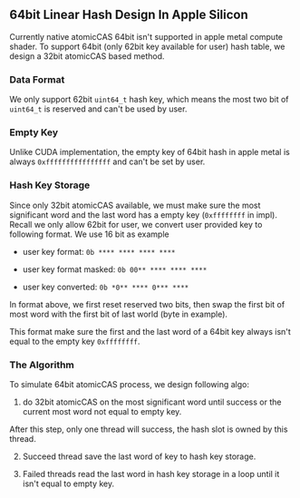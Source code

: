 ## 64bit Linear Hash Design In Apple Silicon

Currently native atomicCAS 64bit isn't supported in apple metal compute shader. To support 64bit (only 62bit key available for user) hash table, we design a 32bit atomicCAS based method.

### Data Format

We only support 62bit `uint64_t` hash key, which means the most two bit of `uint64_t` is reserved and can't be used by user. 

### Empty Key

Unlike CUDA implementation, the empty key of 64bit hash in apple metal is always `0xffffffffffffffff` and can't be set by user.

### Hash Key Storage

Since only 32bit atomicCAS available, we must make sure the most significant word and the last word has a empty key (`0xffffffff` in impl). Recall we only allow 62bit for user, we convert user provided key to following format. We use 16 bit as example

* user key format: `0b **** **** **** ****`

* user key format masked: `0b 00** **** **** ****`

* user key converted: `0b *0** **** 0*** ****`

In format above, we first reset reserved two bits, then swap the first bit of most word with the first bit of last world (byte in example).

This format make sure the first and the last word of a 64bit key always isn't equal to the empty key `0xffffffff`.

### The Algorithm

To simulate 64bit atomicCAS process, we design following algo:

1. do 32bit atomicCAS on the most significant word until success or the current most word not equal to empty key.

After this step, only one thread will success, the hash slot is owned by this thread.

2. Succeed thread save the last word of key to hash key storage.

3. Failed threads read the last word in hash key storage in a loop until it isn't equal to empty key.

